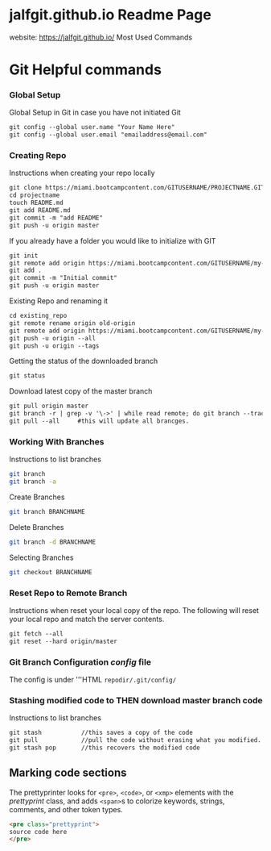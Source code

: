 # jalfgit.github.io Readme Page
website: https://jalfgit.github.io/
Most Used Commands

# Git Helpful commands

### Global Setup
Global Setup in Git in case you have not initiated Git
```HTML
git config --global user.name "Your Name Here"
git config --global user.email "emailaddress@email.com"
```


### Creating Repo
Instructions when creating your repo locally
```HTML
git clone https://miami.bootcampcontent.com/GITUSERNAME/PROJECTNAME.GIT
cd projectname
touch README.md
git add README.md
git commit -m "add README"
git push -u origin master
```

If you already have a folder you would like to initialize with GIT
```HTML
git init
git remote add origin https://miami.bootcampcontent.com/GITUSERNAME/my-first-project.git
git add .
git commit -m "Initial commit"
git push -u origin master
```

Existing Repo and renaming it
```HTML
cd existing_repo
git remote rename origin old-origin
git remote add origin https://miami.bootcampcontent.com/GITUSERNAME/my-first-project.git
git push -u origin --all
git push -u origin --tags
```

Getting the status of the downloaded branch
```HTML
git status
```

Download latest copy of the master branch
```HTML
git pull origin master
git branch -r | grep -v '\->' | while read remote; do git branch --track "${remote#origin/}" "$remote"; done
git pull --all     #this will update all brancges.
```

### Working With Branches
Instructions to list branches
```bash
git branch
git branch -a
```

Create Branches
```bash
git branch BRANCHNAME
```
Delete Branches
```bash
git branch -d BRANCHNAME
```

Selecting Branches
```bash
git checkout BRANCHNAME
```

### Reset Repo to Remote Branch
Instructions when reset your local copy of the repo. The following will reset your local repo and match the server contents. 
```HTML
git fetch --all
git reset --hard origin/master
```

### Git Branch Configuration *config* file
The config is under '''HTML <code>repodir/.git/config/</code>

### Stashing modified code to THEN download master branch code
Instructions to list branches
```HTML
git stash           //this saves a copy of the code
git pull            //pull the code without erasing what you modified.
git stash pop       //this recovers the modified code
```
## Marking code sections

The prettyprinter looks for `<pre>`, `<code>`, or `<xmp>` elements with the
*prettyprint* class, and adds `<span>`s to colorize keywords, strings,
comments, and other token types.

```HTML
<pre class="prettyprint">
source code here
</pre>
```

